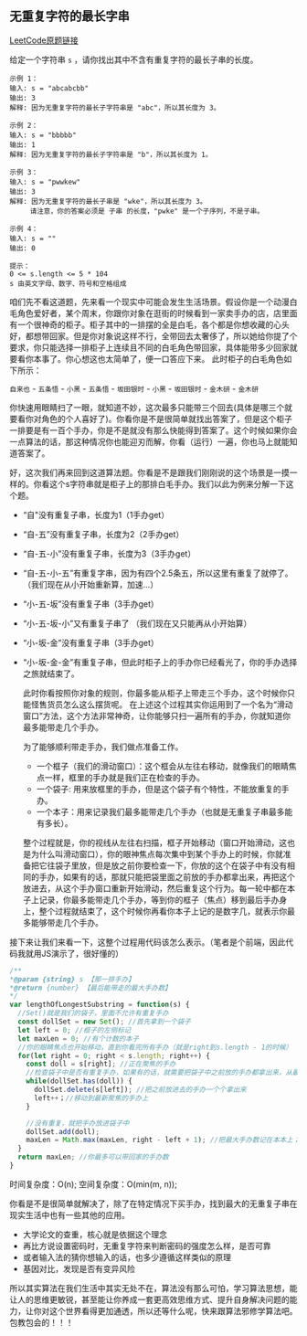 ## 无重复字符的最长字串
[LeetCode原题链接](https://leetcode.cn/problems/wtcaE1/description/)

给定一个字符串 `s` ，请你找出其中不含有重复字符的最长子串的长度。
```
示例 1：
输入: s = "abcabcbb"
输出: 3 
解释: 因为无重复字符的最长子字符串是 "abc"，所以其长度为 3。

示例 2：
输入: s = "bbbbb"
输出: 1
解释: 因为无重复字符的最长子字符串是 "b"，所以其长度为 1。

示例 3：
输入: s = "pwwkew"
输出: 3
解释: 因为无重复字符的最长子串是 "wke"，所以其长度为 3。
     请注意，你的答案必须是 子串 的长度，"pwke" 是一个子序列，不是子串。

示例 4：
输入: s = ""
输出: 0
 
提示：
0 <= s.length <= 5 * 104
s 由英文字母、数字、符号和空格组成
```
咱们先不看这道题，先来看一个现实中可能会发生生活场景。假设你是一个动漫白毛角色爱好者，某个周末，你跟你对象在逛街的时候看到一家卖手办的店，店里面有一个很神奇的柜子。柜子其中的一排摆的全是白毛，各个都是你想收藏的心头好，都想带回家。但是你对象说这样不行，全带回去太奢侈了，所以她给你提了个要求，你只能选择一排柜子上连续且不同的白毛角色带回家，具体能带多少回家就要看你本事了。你心想这也太简单了，便一口答应下来。
此时柜子的白毛角色如下所示：

`自来也` - `五条悟` - `小黑` - `五条悟` - `坂田银时` - `小黑` - `坂田银时` - `金木研` - `金木研`

你快速用眼睛扫了一眼，就知道不妙，这次最多只能带三个回去(具体是哪三个就要看你对角色的个人喜好了)。你看你是不是很简单就找出答案了，但是这个柜子一排要是有一百个手办，你是不是就没有那么快能得到答案了。这个时候如果你会一点算法的话，那这种情况你也能迎刃而解，你看（运行）一遍，你也马上就能知道答案了。

好，这次我们再来回到这道算法题。你看是不是跟我们刚刚说的这个场景是一摸一样的。你看这个s字符串就是柜子上的那排白毛手办。我们以此为例来分解一下这个题。

- “自"没有重复子串，长度为1（1手办get）
- “自-五”没有重复子串，长度为2（2手办get）
- “自-五-小”没有重复子串，长度为3（3手办get）
- “自-五-小-五”有重复字串，因为有四个2.5条五，所以这里有重复了就停了。
（我们现在从小开始重新算，加速...）
- “小-五-坂”没有重复子串（3手办get）
- “小-五-坂-小”又有重复子串了
（我们现在又只能再从小开始算）
- “小-坂-金”没有重复子串（3手办get）
- “小-坂-金-金”有重复子串，但此时柜子上的手办你已经看光了，你的手办选择之旅就结束了。

  此时你看按照你对象的规则，你最多能从柜子上带走三个手办，这个时候你只能怪售货员怎么这么摆货呢。
  在上述这个过程其实你运用到了一个名为“滑动窗口”方法，这个方法非常神奇，让你能够只扫一遍所有的手办，你就知道你最多能带走几个手办。

  为了能够顺利带走手办，我们做点准备工作。
  - 一个框子（我们的滑动窗口）：这个框会从左往右移动，就像我们的眼睛焦点一样，框里的手办就是我们正在检查的手办。
  - 一个袋子: 用来放框里的手办，但是这个袋子有个特性，不能放重复的手办。
  - 一个本子：用来记录我们最多能带走几个手办（也就是无重复子串最多能有多长）。
 
  整个过程就是，你的视线从左往右扫描，框子开始移动（窗口开始滑动，这也是为什么叫滑动窗口），你的眼神焦点每次集中到某个手办上的时候，你就准备把它往袋子里放，但是放之前你要检查一下，你放的这个在袋子中有没有相同的手办，如果有的话，那就只能把袋里面之前放的手办都拿出来，再把这个放进去，从这个手办窗口重新开始滑动，然后重复这个行为。每一轮中都在本子上记录，你最多能带走几个手办，等到你的框子（焦点）移到最后手办身上，整个过程就结束了，这个时候你再看你本子上记的是数字几，就表示你最多能够带走几个手办。

接下来让我们来看一下，这整个过程用代码该怎么表示。（笔者是个前端，因此代码我就用JS演示了，很好懂的）

```js
/**
*@param {string} s 【那一排手办】
*@return {number} 【最后能带走的最大手办数】
*/
var lengthOfLongestSubstring = function(s) {
  //Set()就是我们的袋子，里面不允许有重复手办
  const dollSet = new Set(); //首先拿到一个袋子
  let left = 0; //框子的左侧标记
  let maxLen = 0; //有个计数的本子
  //你的眼睛焦点也开始移动，直到你看完所有手办（就是right到s.length - 1的时候）
  for(let right = 0; right < s.length; right++) {
    const doll = s[right]; //正在聚焦的手办
    //检查袋子中是否有重复手办，如果有的话，就需要把袋子中之前放的手办都拿出来，从最新聚焦的这个手办重新放
    while(dollSet.has(doll)) {
      dollSet.delete(s[left]); //把之前放进去的手办一个个拿出来
      left++；//移动到最新聚焦的手办上
    }

    //没有重复，就把手办放进袋子中
    dollSet.add(doll);
    maxLen = Math.max(maxLen, right - left + 1); //把最大手办数记在本本上；
  }
  return maxLen; //你最多可以带回家的手办数
}
```
时间复杂度：O(n);
空间复杂度：O(min(m, n));

你看是不是很简单就解决了，除了在特定情况下买手办，找到最大的无重复子串在现实生活中也有一些其他的应用。

- 大学论文的查重，核心就是依据这个理念
- 再比方说设置密码时，无重复字符来判断密码的强度怎么样，是否可靠
- 或者输入法的猜你想输入的话，也多少遵循这样类似的原理
- 基因对比，发现是否有变异风险

所以其实算法在我们生活中其实无处不在，算法没有那么可怕，学习算法思想，能让人的思维更敏锐，甚至能让你养成一套更高效思维方式、提升自身解决问题的能力，让你对这个世界看得更加通透，所以还等什么呢，快来跟算法邪修学算法吧。包教包会的！！！
